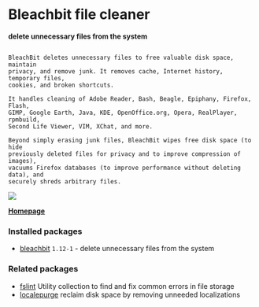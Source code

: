 # Bleachbit file cleaner

__delete unnecessary files from the system__

```

BleachBit deletes unnecessary files to free valuable disk space, maintain
privacy, and remove junk. It removes cache, Internet history, temporary files,
cookies, and broken shortcuts.

It handles cleaning of Adobe Reader, Bash, Beagle, Epiphany, Firefox, Flash,
GIMP, Google Earth, Java, KDE, OpenOffice.org, Opera, RealPlayer, rpmbuild,
Second Life Viewer, VIM, XChat, and more.

Beyond simply erasing junk files, BleachBit wipes free disk space (to hide
previously deleted files for privacy and to improve compression of images),
vacuums Firefox databases (to improve performance without deleting data), and
securely shreds arbitrary files.

```

[![](https://screenshots.debian.net/thumbnail-with-version/bleachbit/9001)](https://screenshots.debian.net/screenshot-with-version/bleachbit/9001)



**[Homepage](https://www.bleachbit.org/)**

### Installed packages

* [bleachbit](https://packages.debian.org/stretch/bleachbit) `1.12-1` - delete unnecessary files from the system

### Related packages

 * [fslint](https://packages.debian.org/stretch/fslint) Utility collection to find and fix common errors in file storage
 * [localepurge](https://packages.debian.org/stretch/localepurge) reclaim disk space by removing unneeded localizations
